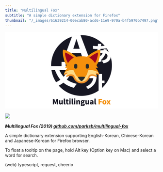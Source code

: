 ```yaml
---
title: "Multilingual Fox"
subtitle: "A simple dictionary extension for Firefox"
thumbnail: "/_images/61639214-00ecab80-acd6-11e9-970a-b4f5970b7497.png"
---
```


![](/_images/61639214-00ecab80-acd6-11e9-970a-b4f5970b7497.png)

![](/_images/61590282-982c0300-abf1-11e9-9845-04e6bd174230.gif)

_**Multilingual Fox (2019) [github.com/parksb/multilingual-fox](https://github.com/parksb/multilingual-fox)**_

A simple dictionary extension supporting English-Korean, Chinese-Korean and Japanese-Korean for Firefox browser.

To float a tooltip on the page, hold Alt key (Option key on Mac) and select a word for search.

(web) typescript, request, cheerio
